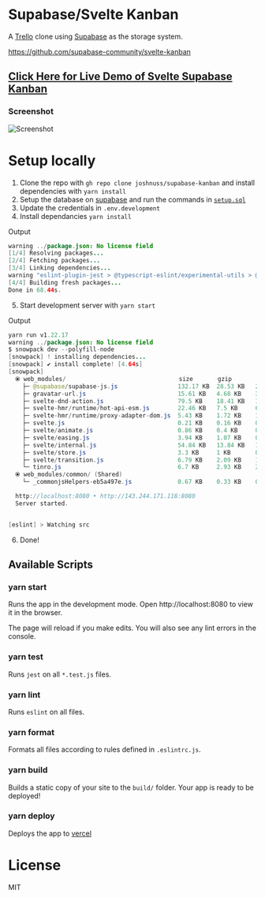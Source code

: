 # Supabase/Svelte Kanban

A [Trello](https://trello.com) clone using [Supabase](https://supabase.io) as the storage system.

https://github.com/supabase-community/svelte-kanban

## [Click Here for Live Demo of Svelte Supabase Kanban](https://supabase-kanban.vercel.app/)

### Screenshot

![Screenshot](https://github.com/joshnuss/supabase-kanban/blob/master/screenshot.png)

# Setup locally

1. Clone the repo with `gh repo clone joshnuss/supabase-kanban` and install dependencies with `yarn install`
2. Setup the database on [supabase](https://supabase.io) and run the commands in [`setup.sql`](https://github.com/joshnuss/supabase-kanban/blob/master/setup.sql)
3. Update the credentials in `.env.development`
4. Install dependancies `yarn install`

Output
```java
warning ../package.json: No license field
[1/4] Resolving packages...
[2/4] Fetching packages...
[3/4] Linking dependencies...
warning "eslint-plugin-jest > @typescript-eslint/experimental-utils > @typescript-eslint/typescript-estree > tsutils@3.19.1" has unmet peer dependency "typescript@>=2.8.0 || >= 3.2.0-dev || >= 3.3.0-dev || >= 3.4.0-dev || >= 3.5.0-dev || >= 3.6.0-dev || >= 3.6.0-beta || >= 3.7.0-dev || >= 3.7.0-beta".
[4/4] Building fresh packages...
Done in 68.44s.
```

5. Start development server with `yarn start`

Output
```java
yarn run v1.22.17
warning ../package.json: No license field
$ snowpack dev --polyfill-node
[snowpack] ! installing dependencies...
[snowpack] ✔ install complete! [4.64s]
[snowpack] 
  ⦿ web_modules/                                size       gzip       brotli   
    ├─ @supabase/supabase-js.js                 132.17 KB  28.53 KB   23.97 KB   
    ├─ gravatar-url.js                          15.61 KB   4.68 KB    3.83 KB    
    ├─ svelte-dnd-action.js                     79.5 KB    18.41 KB   15.69 KB   
    ├─ svelte-hmr/runtime/hot-api-esm.js        22.46 KB   7.5 KB     6.37 KB    
    ├─ svelte-hmr/runtime/proxy-adapter-dom.js  5.43 KB    1.72 KB    1.42 KB    
    ├─ svelte.js                                0.21 KB    0.16 KB    0.12 KB    
    ├─ svelte/animate.js                        0.86 KB    0.4 KB     0.35 KB    
    ├─ svelte/easing.js                         3.94 KB    1.07 KB    0.95 KB    
    ├─ svelte/internal.js                       54.84 KB   13.84 KB   11.94 KB   
    ├─ svelte/store.js                          3.3 KB     1 KB       0.88 KB    
    ├─ svelte/transition.js                     6.79 KB    2.09 KB    1.76 KB    
    └─ tinro.js                                 6.7 KB     2.93 KB    2.64 KB    
  ⦿ web_modules/common/ (Shared)
    └─ _commonjsHelpers-eb5a497e.js             0.67 KB    0.33 KB    0.27 KB    

  http://localhost:8080 • http://143.244.171.118:8080
  Server started.


[eslint] > Watching src
```
6. Done!

## Available Scripts

### yarn start

Runs the app in the development mode.
Open http://localhost:8080 to view it in the browser.

The page will reload if you make edits.
You will also see any lint errors in the console.

### yarn test

Runs `jest` on all `*.test.js` files.

### yarn lint

Runs `eslint` on all files.

### yarn format

Formats all files according to rules defined in `.eslintrc.js`.

### yarn build

Builds a static copy of your site to the `build/` folder.
Your app is ready to be deployed!

### yarn deploy

Deploys the app to [vercel](https://vercel.com)

# License

MIT
